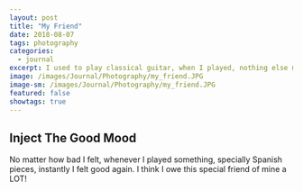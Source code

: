 ```yaml
---
layout: post
title: "My Friend"
date: 2018-08-07
tags: photography
categories:
  - journal
excerpt: I used to play classical guitar, when I played, nothing else mattered. That's what good friends do to you.
image: /images/Journal/Photography/my_friend.JPG
image-sm: /images/Journal/Photography/my_friend.JPG
featured: false
showtags: true
---
```


## Inject The Good Mood

No matter how bad I felt, whenever I played something, specially Spanish pieces, instantly I felt good again. I think I owe this special friend of mine a LOT!